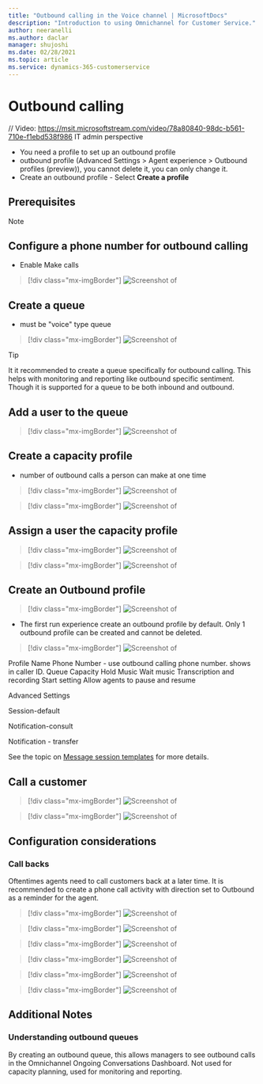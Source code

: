 ```yaml
---
title: "Outbound calling in the Voice channel | MicrosoftDocs"
description: "Introduction to using Omnichannel for Customer Service."
author: neeranelli
ms.author: daclar
manager: shujoshi
ms.date: 02/28/2021
ms.topic: article
ms.service: dynamics-365-customerservice
---
```



# Outbound calling

// Video: https://msit.microsoftstream.com/video/78a80840-98dc-b561-710e-f1ebd538f986
IT admin perspective

- You need a profile to set up an outbound profile
- outbound profile (Advanced Settings > Agent experience > Outbound profiles (preview)), you cannot delete it, you can only change it.
- Create an outbound profile - Select **Create a profile**

## Prerequisites
> [!Note]
>





## Configure a phone number for outbound calling

- Enable Make calls


> [!div class="mx-imgBorder"]
> ![Screenshot of ](./media/voice-channel-outbound-phone-number.png)



## Create a queue

- must be "voice" type queue


> [!div class="mx-imgBorder"]
> ![Screenshot of ](./media/voice-channel-outbound-queue.png)

>[!TIP] 
> It it recommended to create a queue specifically for outbound calling. This helps with monitoring and reporting like outbound specific sentiment. Though it is supported for a queue to be both inbound and outbound. 

## Add a user to the queue

> [!div class="mx-imgBorder"]
> ![Screenshot of ](./media/voice-channel-outbound-queue-add-user.png)

## Create a capacity profile 
- number of outbound calls a person can make at one time

> [!div class="mx-imgBorder"]
> ![Screenshot of ](./media/voice-channel-outbound-capacity-profile-nav.png)


> [!div class="mx-imgBorder"]
> ![Screenshot of ](./media/voice-channel-outbound-capacity-profile.png)

## Assign a user the capacity profile 


> [!div class="mx-imgBorder"]
> ![Screenshot of ](./media/voice-channel-outbound-capacity-profile-add-user-nav.png)


> [!div class="mx-imgBorder"]
> ![Screenshot of ](./media/voice-channel-outbound-capacity-profile-add-user.png)

## Create an Outbound profile


> [!div class="mx-imgBorder"]
> ![Screenshot of ](./media/voice-channel-outbound-profile-nav.png)


- The first run experience create an outbound profile by default. Only 1 outbound profile can be created and cannot be deleted. 


> [!div class="mx-imgBorder"]
> ![Screenshot of ](./media/voice-channel-outbound-profile.png)


Profile Name
Phone Number - use outbound calling phone number. shows in caller ID.
Queue
Capacity
Hold Music
Wait music
Transcription and recording
Start setting
Allow agents to pause and resume

Advanced Settings



Session-default

Notification-consult

Notification - transfer

See the topic on [Message session templates](https://docs.microsoft.com/dynamics365/app-profile-manager/session-templates) for more details.

## Call a customer


> [!div class="mx-imgBorder"]
> ![Screenshot of ](./media/voice-channel-outbound-call.png)


> [!div class="mx-imgBorder"]
> ![Screenshot of ](./media/voice-channel-outbound-call2.png)



## Configuration considerations

### Call backs

Oftentimes agents need to call customers back at a later time. It is recommended to create a phone call activity with direction set to Outbound as a reminder for the agent. 


> [!div class="mx-imgBorder"]
> ![Screenshot of ](./media/voice-channel-outbound-callback1.png)


> [!div class="mx-imgBorder"]
> ![Screenshot of ](./media/voice-channel-outbound-callback2.png)


> [!div class="mx-imgBorder"]
> ![Screenshot of ](./media/voice-channel-outbound-callback3.png)


> [!div class="mx-imgBorder"]
> ![Screenshot of ](./media/voice-channel-outbound-callback4.png)


> [!div class="mx-imgBorder"]
> ![Screenshot of ](./media/voice-channel-outbound-callback5.png)


> [!div class="mx-imgBorder"]
> ![Screenshot of ](./media/voice-channel-outbound-callback6.png)


## Additional Notes

### Understanding outbound queues

By creating an outbound queue, this allows managers to see outbound calls in the Omnichannel Ongoing Conversations Dashboard. Not used for capacity planning, used for monitoring and reporting. 